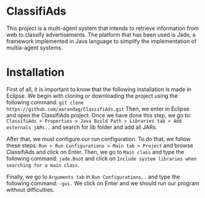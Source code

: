 # ClassifiAds

This project is a multi-agent system that intends to retrieve information from web to classify advertisements. The platform that has been used
is Jade, a framework implemented in Java language to simplify the implementation of multia-agent systems.

# Installation

First of all, it is important to know that the following installation is made in Eclipse. We begin with cloning or downloading the project using
the following command:
``
git clone https://github.com/aarandag/ClassifiAds.git
``
Then, we enter in Eclipse and open the ClassifiAds project. Once we have done this step, we go to:
``
ClassifiAds > Properties > Java Build Path > Libraries tab > Add externals jARs..
``
and search for lib folder and add all JARs.

After that, we must configure our run configuration. To do that, we follow these steps:
``
Run > Run Configurations > Main tab > Project
``
and browse ClassifiAds and click on Enter. Then, we go to ``Main class`` and type the following command:
``
jade.Boot
``
and click on ``Include system libraries when searching for a main class``.

Finally, we go to ``Arguments tab`` in ``Run Configurations..`` and type the following command:
``
-gui.
``
We click on Enter and we should run our program without difficulties.
